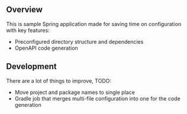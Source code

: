 ## Overview

This is sample Spring application made for saving time on configuration with key features: 
- Preconfigured directory structure and dependencies
- OpenAPI code generation

## Development

There are a lot of things to improve, TODO:
- Move project and package names to single place
- Gradle job that merges multi-file configuration into one for the code generation
